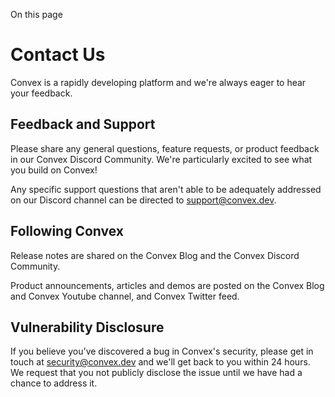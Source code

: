 <div>

<div>

<div>

<div>

<div>

On this page

</div>

<div>

<div>

# Contact Us

</div>

Convex is a rapidly developing platform and we\'re always eager to hear
your feedback.

## Feedback and Support​

Please share any general questions, feature requests, or product
feedback in our Convex Discord Community. We\'re particularly excited to
see what you build on Convex!

Any specific support questions that aren\'t able to be adequately
addressed on our Discord channel can be directed to support@convex.dev.

## Following Convex​

Release notes are shared on the Convex Blog and the Convex Discord
Community.

Product announcements, articles and demos are posted on the Convex Blog
and Convex Youtube channel, and Convex Twitter feed.

## Vulnerability Disclosure​

If you believe you\'ve discovered a bug in Convex\'s security, please
get in touch at security@convex.dev and we\'ll get back to you within 24
hours. We request that you not publicly disclose the issue until we have
had a chance to address it.

</div>

</div>

</div>

</div>

</div>

